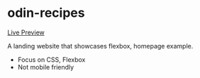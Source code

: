# odin-recipes

[Live Preview](https://regadius.github.io/landing-page/)

A landing website that showcases flexbox, homepage example.

- Focus on CSS, Flexbox
- Not mobile friendly

